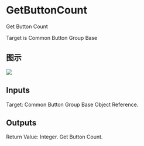 # GetButtonCount

Get Button Count

Target is Common Button Group Base

## 图示

![]($-20221218-18102808.png)

## Inputs

Target: Common Button Group Base Object Reference.  

## Outputs

Return Value: Integer. Get Button Count.

